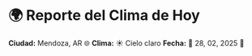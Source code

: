 # 🌍 Reporte del Clima de Hoy

**Ciudad:** Mendoza, AR 🌐
**Clima:** ☀️ Cielo claro
**Fecha:** 📅 28, 02, 2025 🚀
